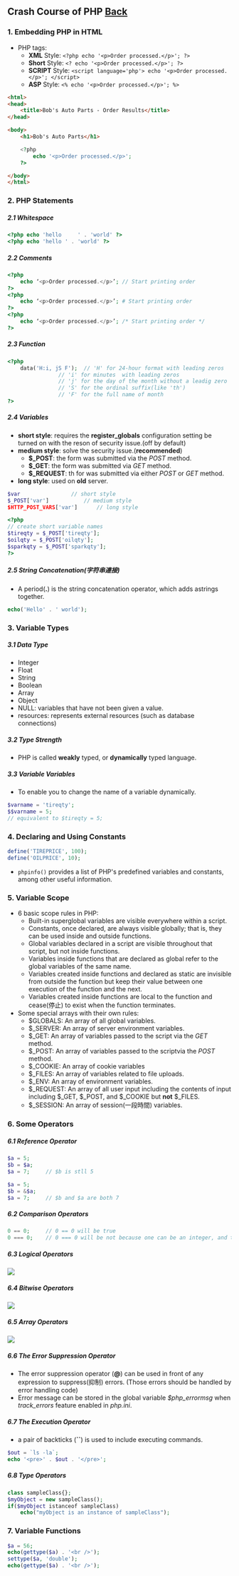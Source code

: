 ## Crash Course of PHP [Back](./../PHP.md)

### 1. Embedding PHP in HTML

- PHP tags: 
	- **XML** Style: ```<?php echo '<p>Order processed.</p>'; ?>```
	- **Short** Style: ```<? echo '<p>Order processed.</p>'; ?>```
	- **SCRIPT** Style: ```<script language='php'> echo '<p>Order processed.</p>'; </script>```
	- **ASP** Style: ```<% echo '<p>Order processed.</p>'; %>```

```html
<html>
<head>
	<title>Bob's Auto Parts - Order Results</title>
</head>

<body>
	<h1>Bob's Auto Parts</h1>
```

```php
	<?php
		echo '<p>Order processed.</p>';
	?>
```

```html
</body>
</html>
```

### 2. PHP Statements
##### 2.1 Whitespace

```php
<?php echo 'hello     ' . 'world' ?>
<?php echo 'hello ' . 'world' ?>
```

##### 2.2 Comments

```php
<?php 
	echo ‘<p>Order processed.</p>’; // Start printing order
?>
<?php 
	echo ‘<p>Order processed.</p>’; # Start printing order
?>
<?php 
	echo ‘<p>Order processed.</p>’; /* Start printing order */
?>
```

##### 2.3 Function

```php
<?php
	data('H:i, jS F');	// 'H' for 24-hour format with leading zeros
				// 'i' for minutes	with leading zeros
				// 'j' for the day of the month without a leadig zero
				// 'S' for the ordinal suffix(like 'th')
				// 'F' for the full name of month
?>
```

##### 2.4 Variables

- **short style**: requires the **register_globals** configuration setting be turned on with the reson of security issue.(off by default)
- **medium style**: solve the security issue.(**recommended**)
	- **$_POST**: the form was submitted via the *POST* method.
	- **$_GET**: the form was submitted via *GET* method.
	- **$_REQUEST**: th for was submitted via either *POST* or *GET* method.
- **long style**: used on **old** server.

```php
$var				// short style
$_POST['var']			// medium style
$HTTP_POST_VARS['var']		// long style
```
```php
<?php
// create short variable names
$tireqty = $_POST['tireqty'];
$oilqty = $_POST['oilqty'];
$sparkqty = $_POST['sparkqty'];
?>
```

##### 2.5 String Concatenation(字符串連接)

- A period(**.**) is the string concatenation operator, which adds astrings together.

```php
echo('Hello' . ' world');
```

### 3. Variable Types

##### 3.1 Data Type

- Integer
- Float
- String
- Boolean
- Array
- Object
- NULL: variables that have not been given a value.
- resources: represents external resources (such as database connections)

##### 3.2 Type Strength

- PHP is called **weakly** typed, or **dynamically** typed language.

##### 3.3 Variable Variables

- To enable you to change the name of a variable dynamically.

```php
$varname = 'tireqty';
$$varname = 5;
// equivalent to $tireqty = 5;
```

### 4. Declaring and Using Constants

```php
define('TIREPRICE', 100);
define('OILPRICE', 10);
```

- ```phpinfo()``` provides a list of PHP's predefined variables and constants, among other useful information.

### 5. Variable Scope

- 6 basic scope rules in PHP:
	- Built-in superglobal variables are visible everywhere within a script.
	- Constants, once declared, are always visible globally; that is, they can be used inside and outside functions.
	- Global variables declared in a script are visible throughout that script, but not inside functions.
	- Variables inside functions that are declared as global refer to the global variables of the same name.
	- Variables created inside functions and declared as static are invisible from outside the function but keep their value between one execution of the function and the next.
	- Variables created inside functions are local to the function and cease(停止) to exist when the function terminates.
- Some special arrays with their own rules:
	- $GLOBALS:  An array of all global variables.
	- $_SERVER: An array of server environment variables.
	- $_GET: An array of variables passed to the script via the *GET* method.
	- $_POST: An array of variables passed to the scriptvia the *POST* method.
	- $_COOKIE: An array of cookie variables
	- $_FILES: An array of variables related to file uploads.
	- $_ENV: An array of environment variables.
	- $_REQUEST: An array of all user input including the contents of input including $_GET, $_POST, and $_COOKIE but **not** $_FILES.
	- $_SESSION: An array of session(一段時間) variables.

### 6. Some Operators

##### 6.1 Reference Operator

```php
$a = 5;
$b = $a;
$a = 7;		// $b is stll 5
```

```php
$a = 5;
$b = &$a;
$a = 7;		// $b and $a are both 7
```

##### 6.2 Comparison Operators

```php
0 == 0;		// 0 == 0 will be true
0 === 0;	// 0 === 0 will be not because one can be an integer, and the other can be a string
```

##### 6.3 Logical Operators

<img src="./logical_operators.png">

##### 6.4 Bitwise Operators

<img src="./bitwise_operators.png">

##### 6.5 Array Operators

<img src="./array_operators.png">

##### 6.6 The Error Suppression Operator

- The error suppression operator (**@**) can be used in front of any expression to suppress(抑制) errors. (Those errors should be handled by error handling code)
- Error message can be stored in the global variable *$php_errormsg* when *track_errors* feature enabled in *php.ini*.

##### 6.7 The Execution Operator

- a pair of backticks (**``**) is used to include executing commands.

```php
$out = `ls -la`;
echo '<pre>' . $out . '</pre>';
```

##### 6.8 Type Operators

```php
class sampleClass{};
$myObject = new sampleClass();
if($myObject istanceof sampleClass)
	echo("myObject is an instance of sampleClass");
```

### 7. Variable Functions

```php
$a = 56;
echo(gettype($a) . '<br />');
settype($a, 'double');
echo(gettype($a) . '<br />');
```
